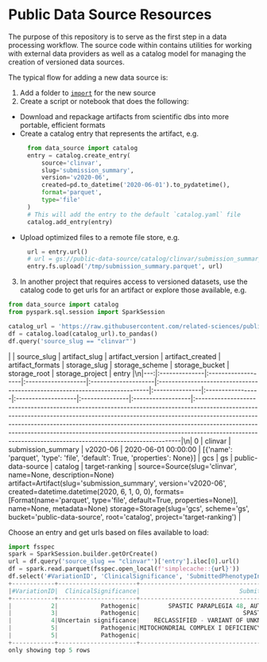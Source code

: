 # Public Data Source Resources

The purpose of this repository is to serve as the first step in a data processing workflow.  The source code within contains utilities for working with external data providers as well as a catalog model for managing the creation of versioned data sources.

The typical flow for adding a new data source is:

1. Add a folder to [`import`](import) for the new source
2. Create a script or notebook that does the following:
  - Download and repackage artifacts from scientific dbs into more portable, efficient formats
  - Create a catalog entry that represents the artifact, e.g.
      ```python
        from data_source import catalog
        entry = catalog.create_entry(
            source='clinvar', 
            slug='submission_summary',
            version='v2020-06',
            created=pd.to_datetime('2020-06-01').to_pydatetime(),
            format='parquet',
            type='file'
        )
        # This will add the entry to the default `catalog.yaml` file
        catalog.add_entry(entry)
      ```
  - Upload optimized files to a remote file store, e.g.
      ```python
        url = entry.url()
        # url = gs://public-data-source/catalog/clinvar/submission_summary/v2020-06/20200601T000000/data.parquet
        entry.fs.upload('/tmp/submission_summary.parquet', url)
      ```
3. In another project that requires access to versioned datasets, use the catalog code to get urls for an artifact or explore those available, e.g.

```python
from data_source import catalog
from pyspark.sql.session import SparkSession

catalog_url = 'https://raw.githubusercontent.com/related-sciences/public-data-source/master/catalog.yaml'
df = catalog.load(catalog_url).to_pandas()
df.query('source_slug == "clinvar"')
```

|    | source_slug   | artifact_slug      | artifact_version   | artifact_created    | artifact_formats                                                           | storage_slug   | storage_scheme   | storage_bucket     | storage_root   | storage_project   | entry                                                                                                                                                                                                                                                                                                                                                                                            |\n|---:|:--------------|:-------------------|:-------------------|:--------------------|:---------------------------------------------------------------------------|:---------------|:-----------------|:-------------------|:---------------|:------------------|:-------------------------------------------------------------------------------------------------------------------------------------------------------------------------------------------------------------------------------------------------------------------------------------------------------------------------------------------------------------------------------------------------|\n|  0 | clinvar       | submission_summary | v2020-06           | 2020-06-01 00:00:00 | [{'name': 'parquet', 'type': 'file', 'default': True, 'properties': None}] | gcs            | gs               | public-data-source | catalog        | target-ranking    | source=Source(slug='clinvar', name=None, description=None) artifact=Artifact(slug='submission_summary', version='v2020-06', created=datetime.datetime(2020, 6, 1, 0, 0), formats=[Format(name='parquet', type='file', default=True, properties=None)], name=None, metadata=None) storage=Storage(slug='gcs', scheme='gs', bucket='public-data-source', root='catalog', project='target-ranking') |
    
Choose an entry and get urls based on files available to load:

```python
import fsspec
spark = SparkSession.builder.getOrCreate()
url = df.query('source_slug == "clinvar"')['entry'].iloc[0].url()
df = spark.read.parquet(fsspec.open_local(f'simplecache::{url}'))
df.select('#VariationID', 'ClinicalSignificance', 'SubmittedPhenotypeInfo').show(5, 50)
+------------+----------------------+--------------------------------------------------+
|#VariationID|  ClinicalSignificance|                            SubmittedPhenotypeInfo|
+------------+----------------------+--------------------------------------------------+
|           2|            Pathogenic|        SPASTIC PARAPLEGIA 48, AUTOSOMAL RECESSIVE|
|           3|            Pathogenic|                             SPASTIC PARAPLEGIA 48|
|           4|Uncertain significance|    RECLASSIFIED - VARIANT OF UNKNOWN SIGNIFICANCE|
|           5|            Pathogenic|MITOCHONDRIAL COMPLEX I DEFICIENCY, NUCLEAR TYP...|
|           5|            Pathogenic|                                      Not Provided|
+------------+----------------------+--------------------------------------------------+
only showing top 5 rows
```